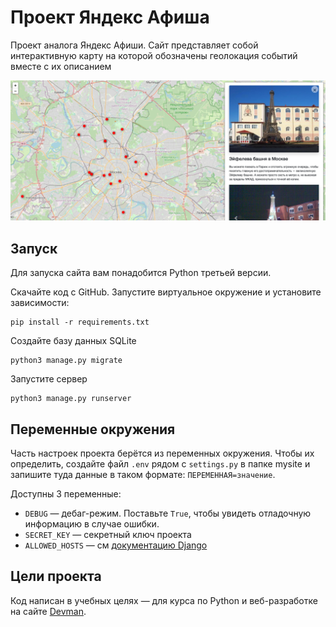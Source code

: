 # Проект Яндекс Афиша

Проект аналога Яндекс Афиши. Сайт представляет собой интерактивную карту на которой обозначены геолокация событий вместе с их описанием

![img.png](img.png)
## Запуск

Для запуска сайта вам понадобится Python третьей версии.

Скачайте код с GitHub. Запустите виртуальное окружение и  установите зависимости:

```
pip install -r requirements.txt
```

Создайте базу данных SQLite

```
python3 manage.py migrate
```

Запустите сервер

```
python3 manage.py runserver
```

## Переменные окружения

Часть настроек проекта берётся из переменных окружения. Чтобы их определить, создайте файл `.env` рядом с `settings.py` в папке mysite и запишите туда данные в таком формате: `ПЕРЕМЕННАЯ=значение`.

Доступны 3 переменные:
- `DEBUG` — дебаг-режим. Поставьте `True`, чтобы увидеть отладочную информацию в случае ошибки.
- `SECRET_KEY` — секретный ключ проекта
- `ALLOWED_HOSTS` — см [документацию Django](https://docs.djangoproject.com/en/3.1/ref/settings/#allowed-hosts)


## Цели проекта

Код написан в учебных целях — для курса по Python и веб-разработке на сайте [Devman](https://dvmn.org).
